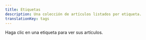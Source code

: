 ```yaml
---
title: Etiquetas
description: Una colección de artículos listados por etiqueta.
translationKey: tags
---
```

Haga clic en una etiqueta para ver sus artículos.
